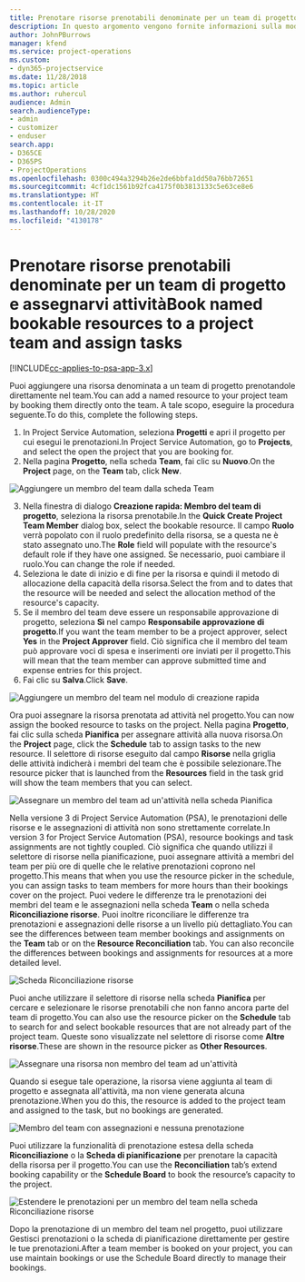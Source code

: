 ```yaml
---
title: Prenotare risorse prenotabili denominate per un team di progetto e assegnarvi attività
description: In questo argomento vengono fornite informazioni sulla modalità di prenotazione di risorse denominate per team di progetto e sull'assegnazione delle risorse ad attività.
author: JohnPBurrows
manager: kfend
ms.service: project-operations
ms.custom:
- dyn365-projectservice
ms.date: 11/28/2018
ms.topic: article
ms.author: ruhercul
audience: Admin
search.audienceType:
- admin
- customizer
- enduser
search.app:
- D365CE
- D365PS
- ProjectOperations
ms.openlocfilehash: 0300c494a3294b26e2de6bbfa1dd50a76bb72651
ms.sourcegitcommit: 4cf1dc1561b92fca4175f0b3813133c5e63ce8e6
ms.translationtype: HT
ms.contentlocale: it-IT
ms.lasthandoff: 10/28/2020
ms.locfileid: "4130178"
---
```

# <a name="book-named-bookable-resources-to-a-project-team-and-assign-tasks"></a><span data-ttu-id="a5707-103">Prenotare risorse prenotabili denominate per un team di progetto e assegnarvi attività</span><span class="sxs-lookup"><span data-stu-id="a5707-103">Book named bookable resources to a project team and assign tasks</span></span> 

[!INCLUDE[cc-applies-to-psa-app-3.x](../includes/cc-applies-to-psa-app-3x.md)]

<span data-ttu-id="a5707-104">Puoi aggiungere una risorsa denominata a un team di progetto prenotandole direttamente nel team.</span><span class="sxs-lookup"><span data-stu-id="a5707-104">You can  add a named resource to your project team by booking them directly onto the team.</span></span> <span data-ttu-id="a5707-105">A tale scopo, eseguire la procedura seguente.</span><span class="sxs-lookup"><span data-stu-id="a5707-105">To do this, complete the following steps.</span></span>

1. <span data-ttu-id="a5707-106">In Project Service Automation, seleziona **Progetti** e apri il progetto per cui esegui le prenotazioni.</span><span class="sxs-lookup"><span data-stu-id="a5707-106">In  Project Service Automation, go to **Projects**, and select the open the project that you are booking for.</span></span>
2. <span data-ttu-id="a5707-107">Nella pagina **Progetto**, nella scheda **Team**, fai clic su **Nuovo**.</span><span class="sxs-lookup"><span data-stu-id="a5707-107">On the **Project** page, on the **Team** tab, click **New**.</span></span> 

![Aggiungere un membro del team dalla scheda Team](media/RM-how-to-1.png)

3. <span data-ttu-id="a5707-109">Nella finestra di dialogo **Creazione rapida: Membro del team di progetto**, seleziona la risorsa prenotabile.</span><span class="sxs-lookup"><span data-stu-id="a5707-109">In the **Quick Create Project Team Member** dialog box, select the bookable resource.</span></span> <span data-ttu-id="a5707-110">Il campo **Ruolo** verrà popolato con il ruolo predefinito della risorsa, se a questa ne è stato assegnato uno.</span><span class="sxs-lookup"><span data-stu-id="a5707-110">The **Role** field will populate with the resource's default role if they have one assigned.</span></span> <span data-ttu-id="a5707-111">Se necessario, puoi cambiare il ruolo.</span><span class="sxs-lookup"><span data-stu-id="a5707-111">You can change the role if needed.</span></span> 
4. <span data-ttu-id="a5707-112">Seleziona le date di inizio e di fine per la risorsa e quindi il metodo di allocazione della capacità della risorsa.</span><span class="sxs-lookup"><span data-stu-id="a5707-112">Select the from and to dates that the resource will be needed and select the allocation method of the resource's capacity.</span></span> 
5. <span data-ttu-id="a5707-113">Se il membro del team deve essere un responsabile approvazione di progetto, seleziona **Sì** nel campo **Responsabile approvazione di progetto**.</span><span class="sxs-lookup"><span data-stu-id="a5707-113">If you want the team member to be a project approver, select **Yes** in the **Project Approver** field.</span></span> <span data-ttu-id="a5707-114">Ciò significa che il membro del team può approvare voci di spesa e inserimenti ore inviati per il progetto.</span><span class="sxs-lookup"><span data-stu-id="a5707-114">This will mean that the team member can approve submitted time and expense entries for this project.</span></span> 
6. <span data-ttu-id="a5707-115">Fai clic su **Salva**.</span><span class="sxs-lookup"><span data-stu-id="a5707-115">Click **Save**.</span></span>

![Aggiungere un membro del team nel modulo di creazione rapida](media/RM-how-to-2.png)


<span data-ttu-id="a5707-117">Ora puoi assegnare la risorsa prenotata ad attività nel progetto.</span><span class="sxs-lookup"><span data-stu-id="a5707-117">You can now assign the booked resource to tasks on the project.</span></span> <span data-ttu-id="a5707-118">Nella pagina **Progetto**, fai clic sulla scheda **Pianifica** per assegnare attività alla nuova risorsa.</span><span class="sxs-lookup"><span data-stu-id="a5707-118">On the **Project** page, click the **Schedule** tab to assign tasks to the new resource.</span></span> <span data-ttu-id="a5707-119">Il selettore di risorse eseguito dal campo **Risorse** nella griglia delle attività indicherà i membri del team che è possibile selezionare.</span><span class="sxs-lookup"><span data-stu-id="a5707-119">The resource picker that is launched from the **Resources** field in the task grid will show the team members that you can select.</span></span>

![Assegnare un membro del team ad un'attività nella scheda Pianifica](media/RM-how-to-3.png)

<span data-ttu-id="a5707-121">Nella versione 3 di Project Service Automation (PSA), le prenotazioni delle risorse e le assegnazioni di attività non sono strettamente correlate.</span><span class="sxs-lookup"><span data-stu-id="a5707-121">In version 3 for Project Service Automation (PSA), resource bookings and task assignments are not tightly coupled.</span></span> <span data-ttu-id="a5707-122">Ciò significa che quando utilizzi il selettore di risorse nella pianificazione, puoi assegnare attività a membri del team per più ore di quelle che le relative prenotazioni coprono nel progetto.</span><span class="sxs-lookup"><span data-stu-id="a5707-122">This means that when you use the resource picker in the schedule, you can assign tasks to team members for more hours than their bookings cover on the project.</span></span>
<span data-ttu-id="a5707-123">Puoi vedere le differenze tra le prenotazioni dei membri del team e le assegnazioni nella scheda **Team** o nella scheda **Riconciliazione risorse**. Puoi inoltre riconciliare le differenze tra prenotazioni e assegnazioni delle risorse a un livello più dettagliato.</span><span class="sxs-lookup"><span data-stu-id="a5707-123">You can see the differences between team member bookings and assignments on the **Team** tab or on the **Resource Reconciliation** tab. You can also reconcile the differences between bookings and assignments for resources at a more detailed level.</span></span>

![Scheda Riconciliazione risorse](media/RM-how-to-4.png)

<span data-ttu-id="a5707-125">Puoi anche utilizzare il selettore di risorse nella scheda **Pianifica** per cercare e selezionare le risorse prenotabili che non fanno ancora parte del team di progetto.</span><span class="sxs-lookup"><span data-stu-id="a5707-125">You can also use the resource picker on the **Schedule** tab to search for and select bookable resources that are not already part of the project team.</span></span> <span data-ttu-id="a5707-126">Queste sono visualizzate nel selettore di risorse come **Altre risorse**.</span><span class="sxs-lookup"><span data-stu-id="a5707-126">These are shown in the resource picker as **Other Resources**.</span></span>

![Assegnare una risorsa non membro del team ad un'attività](media/RM-how-to-5.png)

<span data-ttu-id="a5707-128">Quando si esegue tale operazione, la risorsa viene aggiunta al team di progetto e assegnata all'attività, ma non viene generata alcuna prenotazione.</span><span class="sxs-lookup"><span data-stu-id="a5707-128">When you do this, the resource is added to the project team and assigned to the task, but no bookings are generated.</span></span>

![Membro del team con assegnazioni e nessuna prenotazione](media/RM-how-to-6.png)

<span data-ttu-id="a5707-130">Puoi utilizzare la funzionalità di prenotazione estesa della scheda **Riconciliazione** o la **Scheda di pianificazione** per prenotare la capacità della risorsa per il progetto.</span><span class="sxs-lookup"><span data-stu-id="a5707-130">You can use the **Reconciliation** tab’s extend booking capability or the **Schedule Board** to book the resource’s capacity to the project.</span></span>

![Estendere le prenotazioni per un membro del team nella scheda Riconciliazione risorse](media/RM-how-to-7.png)

<span data-ttu-id="a5707-132">Dopo la prenotazione di un membro del team nel progetto, puoi utilizzare Gestisci prenotazioni o la scheda di pianificazione direttamente per gestire le tue prenotazioni.</span><span class="sxs-lookup"><span data-stu-id="a5707-132">After a team member is booked on your project, you can use maintain bookings or use the Schedule Board directly to manage their bookings.</span></span>
